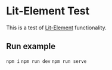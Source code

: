 # Lit-Element Test

This is a test of [Lit-Element]() functionality.

## Run example

`npm i`
`npm run dev`
`npm run serve`